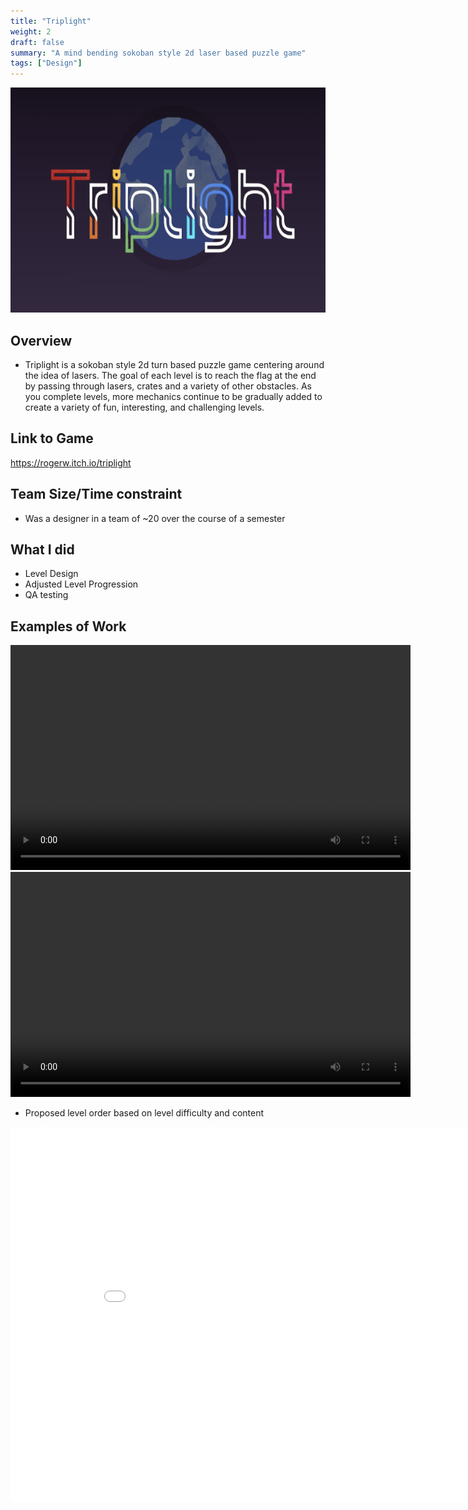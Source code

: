 ```yaml
---
title: "Triplight"
weight: 2
draft: false
summary: "A mind bending sokoban style 2d laser based puzzle game"
tags: ["Design"]
---
```


<p><img src="featured.png" width="640" height = "360"></p>

## Overview
- Triplight is a sokoban style 2d turn based puzzle game centering around the idea of lasers. The goal of each level is to reach the flag at the end by passing through lasers, crates and a variety of other obstacles. As you complete levels, more mechanics continue to be gradually added to create a variety of fun, interesting, and challenging levels.

## Link to Game

https://rogerw.itch.io/triplight

## Team Size/Time constraint
- Was a designer in a team of ~20 over the course of a semester

## What I did
- Level Design
- Adjusted Level Progression
- QA testing

## Examples of Work
<video width="640" height="360" controls="">
  <source src="MD demo.mp4" type="video/mov" />
  Your browser does not support the video tag.
</video>

<video width="640" height="360" controls="">
  <source src="MD demo.mp4" type="video/mov" />
  Your browser does not support the video tag.
</video>


- Proposed level order based on level difficulty and content
<embed src="triplight level order.pdf" type="application/pdf" width="900" height="600"/>

